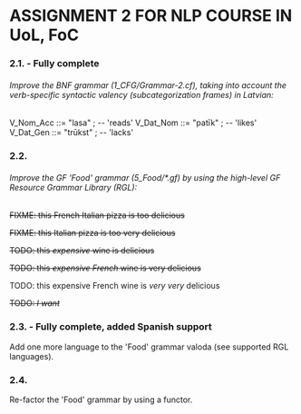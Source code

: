 # ASSIGNMENT 2 FOR NLP COURSE IN UoL, FoC

### 2.1. - Fully complete
###### Improve the BNF grammar (1_CFG/Grammar-2.cf), taking into account the verb-specific syntactic valency (subcategorization frames) in Latvian:

V_Nom_Acc ::= "lasa"   ; -- <who-Nom>  'reads' <what-Acc>
V_Dat_Nom ::= "patīk"  ; -- <whom-Dat> 'likes' <what-Nom>
V_Dat_Gen ::= "trūkst" ; -- <whom-Dat> 'lacks' <what-Gen>

### 2.2. 

###### Improve the GF 'Food' grammar (5_Food/*.gf) by using the high-level GF Resource Grammar Library (RGL):

~~FIXME: this ~~French~~ Italian pizza is too delicious~~

~~FIXME: this Italian pizza is ~~too~~ very delicious~~

~~TODO:  this _expensive_ wine is delicious~~

~~TODO:  this _expensive French_ wine is very delicious~~

TODO:  this expensive French wine is _very very_ delicious

~~TODO:  _I want_ <Item>~~

### 2.3. - Fully complete, added Spanish support
Add one more language to the 'Food' grammar valoda (see supported RGL languages).

### 2.4. 
Re-factor the 'Food' grammar by using a functor.